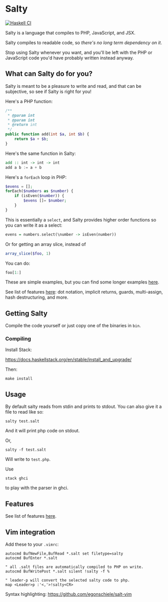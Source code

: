 # Salty

[![Haskell CI](https://github.com/egonSchiele/salty/actions/workflows/haskell.yml/badge.svg?branch=main)](https://github.com/egonSchiele/salty/actions/workflows/haskell.yml)

Salty is a language that compiles to PHP, JavaScript, and JSX.

Salty compiles to readable code, so *there's no long term dependency on it*.

Stop using Salty whenever you want, and you'll be left with the PHP or JavaScript code you'd have probably written instead anyway.

## What can Salty do for you?

Salty is meant to be a pleasure to write and read, and that can be subjective, so see if Salty is right for you!

Here's a PHP function:

```php
/**
 * @param int
 * @param int
 * @return int
 */
public function add(int $a, int $b) {
    return $a + $b;
}
```

Here's the same function in Salty:

```haskell
add :: int -> int -> int
add a b := a + b
```

Here's a `forEach` loop in PHP:

```php
$evens = [];
forEach($numbers as $number) {
    if (isEven($number)) {
        $evens []= $number;
    }
}
```

This is essentially a `select`, and Salty provides higher order functions so you can write it as a select:

```haskell
evens = numbers.select(\number -> isEven(number))
```

Or for getting an array slice, instead of

```php
array_slice($foo, 1)
```

You can do:

```haskell
foo[1:]
```

These are simple examples, but you can find some longer examples [here](/test/LongExamples/Js/SimpleWebPage).

See list of features [here](FEATURES.md): dot notation, implicit returns, guards, multi-assign, hash destructuring, and more.

## Getting Salty
Compile the code yourself or just copy one of the binaries in `bin`.

### Compiling

Install Stack:

https://docs.haskellstack.org/en/stable/install_and_upgrade/

Then:

    make install

## Usage

By default salty reads from stdin and prints to stdout.
You can also give it a file to read like so:

    salty test.salt

And it will print php code on stdout.

Or,

    salty -f test.salt

Will write to `test.php`.

Use

    stack ghci

to play with the parser in ghci.

## Features

See list of features [here](FEATURES.md).

## Vim integration

Add these to your `.vimrc`:

    autocmd BufNewFile,BufRead *.salt set filetype=salty
    autocmd BufEnter *.salt

    " all .salt files are automatically compiled to PHP on write.
    autocmd BufWritePost *.salt silent !salty -f %

    " leader-p will convert the selected salty code to php.
    map <Leader>p :'<,'>!salty<CR>


Syntax highlighting: https://github.com/egonschiele/salt-vim
